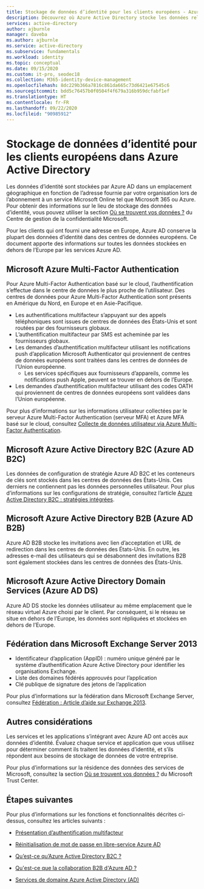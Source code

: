 ```yaml
---
title: Stockage de données d’identité pour les clients européens - Azure AD
description: Découvrez où Azure Active Directory stocke les données relatives à l’identité de ses clients européens.
services: active-directory
author: ajburnle
manager: daveba
ms.author: ajburnle
ms.service: active-directory
ms.subservice: fundamentals
ms.workload: identity
ms.topic: conceptual
ms.date: 09/15/2020
ms.custom: it-pro, seodec18
ms.collection: M365-identity-device-management
ms.openlocfilehash: 8dc229b366a7816c861da665c73d6421e67545c6
ms.sourcegitcommit: bdd5c76457b0f0504f4f679a316b959dcfabf1ef
ms.translationtype: HT
ms.contentlocale: fr-FR
ms.lasthandoff: 09/22/2020
ms.locfileid: "90985912"
---
```

# <a name="identity-data-storage-for-european-customers-in-azure-active-directory"></a>Stockage de données d’identité pour les clients européens dans Azure Active Directory
Les données d’identité sont stockées par Azure AD dans un emplacement géographique en fonction de l’adresse fournie par votre organisation lors de l’abonnement à un service Microsoft Online tel que Microsoft 365 ou Azure. Pour obtenir des informations sur le lieu de stockage des données d’identité, vous pouvez utiliser la section [Où se trouvent vos données ?](https://www.microsoft.com/trustcenter/privacy/where-your-data-is-located) du Centre de gestion de la confidentialité Microsoft.

Pour les clients qui ont fourni une adresse en Europe, Azure AD conserve la plupart des données d’identité dans des centres de données européens. Ce document apporte des informations sur toutes les données stockées en dehors de l’Europe par les services Azure AD.

## <a name="microsoft-azure-multi-factor-authentication"></a>Microsoft Azure Multi-Factor Authentication

Pour Azure Multi-Factor Authentication basé sur le cloud, l’authentification s’effectue dans le centre de données le plus proche de l’utilisateur. Des centres de données pour Azure Multi-Factor Authentication sont présents en Amérique du Nord, en Europe et en Asie-Pacifique.

* Les authentifications multifacteur s’appuyant sur des appels téléphoniques sont issues de centres de données des États-Unis et sont routées par des fournisseurs globaux.
* L’authentification multifacteur par SMS est acheminée par les fournisseurs globaux.
* Les demandes d’authentification multifacteur utilisant les notifications push d’application Microsoft Authenticator qui proviennent de centres de données européens sont traitées dans les centres de données de l’Union européenne.
    * Les services spécifiques aux fournisseurs d’appareils, comme les notifications push Apple, peuvent se trouver en dehors de l’Europe.
* Les demandes d’authentification multifacteur utilisant des codes OATH qui proviennent de centres de données européens sont validées dans l’Union européenne.

Pour plus d’informations sur les informations utilisateur collectées par le serveur Azure Multi-Factor Authentication (serveur MFA) et Azure MFA basé sur le cloud, consultez [Collecte de données utilisateur via Azure Multi-Factor Authentication](../authentication/howto-mfa-reporting-datacollection.md).

## <a name="microsoft-azure-active-directory-b2c-azure-ad-b2c"></a>Microsoft Azure Active Directory B2C (Azure AD B2C)

Les données de configuration de stratégie Azure AD B2C et les conteneurs de clés sont stockés dans les centres de données des États-Unis. Ces derniers ne contiennent pas les données personnelles utilisateur. Pour plus d’informations sur les configurations de stratégie, consultez l’article [Azure Active Directory B2C : stratégies intégrées](../../active-directory-b2c/user-flow-overview.md).

## <a name="microsoft-azure-active-directory-b2b-azure-ad-b2b"></a>Microsoft Azure Active Directory B2B (Azure AD B2B) 
    
Azure AD B2B stocke les invitations avec lien d’acceptation et URL de redirection dans les centres de données des États-Unis. En outre, les adresses e-mail des utilisateurs qui se désabonnent des invitations B2B sont également stockées dans les centres de données des États-Unis.

## <a name="microsoft-azure-active-directory-domain-services-azure-ad-ds"></a>Microsoft Azure Active Directory Domain Services (Azure AD DS)

Azure AD DS stocke les données utilisateur au même emplacement que le réseau virtuel Azure choisi par le client. Par conséquent, si le réseau se situe en dehors de l’Europe, les données sont répliquées et stockées en dehors de l’Europe.

## <a name="federation-in-microsoft-exchange-server-2013"></a>Fédération dans Microsoft Exchange Server 2013
    
- Identificateur d’application (AppID) : numéro unique généré par le système d’authentification Azure Active Directory pour identifier les organisations Exchange.
- Liste des domaines fédérés approuvés pour l’application
- Clé publique de signature des jetons de l’application 

Pour plus d’informations sur la fédération dans Microsoft Exchange Server, consultez [Fédération : Article d’aide sur Exchange 2013](/exchange/federation-exchange-2013-help).


## <a name="other-considerations"></a>Autres considérations

Les services et les applications s’intégrant avec Azure AD ont accès aux données d’identité. Évaluez chaque service et application que vous utilisez pour déterminer comment ils traitent les données d’identité, et s’ils répondent aux besoins de stockage de données de votre entreprise.

Pour plus d’informations sur la résidence des données des services de Microsoft, consultez la section [Où se trouvent vos données ?](https://www.microsoft.com/trustcenter/privacy/where-your-data-is-located) du Microsoft Trust Center.

## <a name="next-steps"></a>Étapes suivantes
Pour plus d’informations sur les fonctions et fonctionnalités décrites ci-dessus, consultez les articles suivants :
- [Présentation d’authentification multifacteur](../authentication/concept-mfa-howitworks.md)

- [Réinitialisation de mot de passe en libre-service Azure AD](../authentication/concept-sspr-howitworks.md)

- [Qu’est-ce qu’Azure Active Directory B2C ?](../../active-directory-b2c/overview.md)

- [Qu'est-ce que la collaboration B2B d'Azure AD ?](../external-identities/what-is-b2b.md)

- [Services de domaine Azure Active Directory (AD)](../../active-directory-domain-services/overview.md)